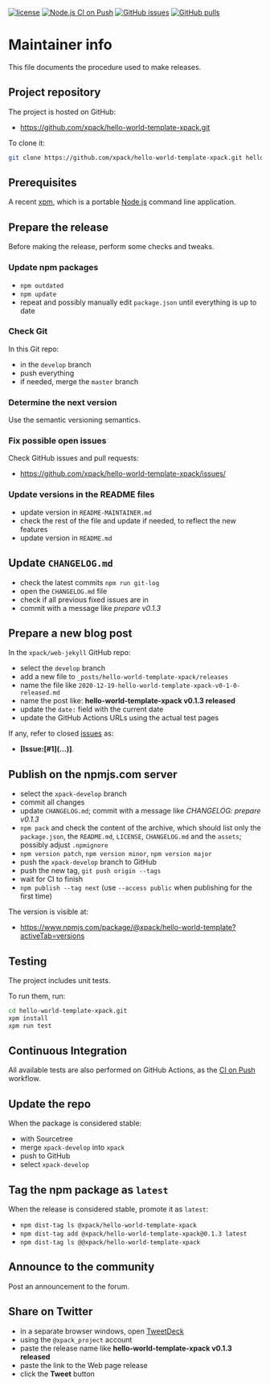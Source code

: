 [![license](https://img.shields.io/github/license/xpack/hello-world-template-xpack)](https://github.com/xpack/hello-world-template-xpack/blob/xpack/LICENSE)
[![Node.js CI on Push](https://github.com/xpack/hello-world-template-xpack/actions/workflows/CI.yml/badge.svg)](https://github.com/xpack/hello-world-template-xpack/actions/workflows/CI.yml)
[![GitHub issues](https://img.shields.io/github/issues/xpack/hello-world-template-xpack.svg)](https://github.com/xpack/hello-world-template-xpack/issues/)
[![GitHub pulls](https://img.shields.io/github/issues-pr/xpack/hello-world-template-xpack.svg)](https://github.com/xpack/hello-world-template-xpack/pulls/)

# Maintainer info

This file documents the procedure used to make releases.

## Project repository

The project is hosted on GitHub:

- <https://github.com/xpack/hello-world-template-xpack.git>

To clone it:

```sh
git clone https://github.com/xpack/hello-world-template-xpack.git hello-world-template-xpack.git
```

## Prerequisites

A recent [xpm](https://xpack.github.io/xpm/), which is a portable
[Node.js](https://nodejs.org/) command line application.

## Prepare the release

Before making the release, perform some checks and tweaks.

### Update npm packages

- `npm outdated`
- `npm update`
- repeat and possibly manually edit `package.json` until everything is
  up to date

### Check Git

In this Git repo:

- in the `develop` branch
- push everything
- if needed, merge the `master` branch

### Determine the next version

Use the semantic versioning semantics.

### Fix possible open issues

Check GitHub issues and pull requests:

- <https://github.com/xpack/hello-world-template-xpack/issues/>

### Update versions in the README files

- update version in `README-MAINTAINER.md`
- check the rest of the file and update if needed, to reflect the new features
- update version in `README.md`

## Update `CHANGELOG.md`

- check the latest commits `npm run git-log`
- open the `CHANGELOG.md` file
- check if all previous fixed issues are in
- commit with a message like _prepare v0.1.3_

## Prepare a new blog post

In the `xpack/web-jekyll` GitHub repo:

- select the `develop` branch
- add a new file to `_posts/hello-world-template-xpack/releases`
- name the file like `2020-12-19-hello-world-template-xpack-v0-1-0-released.md`
- name the post like: **hello-world-template-xpack v0.1.3 released**
- update the `date:` field with the current date
- update the GitHub Actions URLs using the actual test pages

If any, refer to closed
[issues](https://github.com/xpack/hello-world-template-xpack/issues/)
as:

- **[Issue:\[#1\]\(...\)]**.

## Publish on the npmjs.com server

- select the `xpack-develop` branch
- commit all changes
- update `CHANGELOG.md`; commit with a message like _CHANGELOG: prepare v0.1.3_
- `npm pack` and check the content of the archive, which should list
  only the `package.json`, the `README.md`, `LICENSE`, `CHANGELOG.md`
  and the `assets`; possibly adjust `.npmignore`
- `npm version patch`, `npm version minor`, `npm version major`
- push the `xpack-develop` branch to GitHub
- push the new tag, `git push origin --tags`
- wait for CI to finish
- `npm publish --tag next` (use `--access public` when publishing for
  the first time)

The version is visible at:

- <https://www.npmjs.com/package/@xpack/hello-world-template?activeTab=versions>

## Testing

The project includes unit tests.

To run them, run:

```sh
cd hello-world-template-xpack.git
xpm install
xpm run test
```

## Continuous Integration

All available tests are also performed on GitHub Actions, as the
[CI on Push](https://github.com/xpack/hello-world-template-xpack/actions?query=workflow%3A%22CI+on+Push%22)
workflow.

## Update the repo

When the package is considered stable:

- with Sourcetree
- merge `xpack-develop` into `xpack`
- push to GitHub
- select `xpack-develop`

## Tag the npm package as `latest`

When the release is considered stable, promote it as `latest`:

- `npm dist-tag ls @xpack/hello-world-template-xpack`
- `npm dist-tag add @xpack/hello-world-template-xpack@0.1.3 latest`
- `npm dist-tag ls @@xpack/hello-world-template-xpack`

## Announce to the community

Post an announcement to the forum.

## Share on Twitter

- in a separate browser windows, open [TweetDeck](https://tweetdeck.twitter.com/)
- using the `@xpack_project` account
- paste the release name like **hello-world-template-xpack v0.1.3 released**
- paste the link to the Web page release
- click the **Tweet** button
